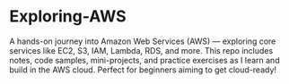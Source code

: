 # Exploring-AWS
A hands-on journey into Amazon Web Services (AWS) — exploring core services like EC2, S3, IAM, Lambda, RDS, and more. This repo includes notes, code samples, mini-projects, and practice exercises as I learn and build in the AWS cloud. Perfect for beginners aiming to get cloud-ready! 

